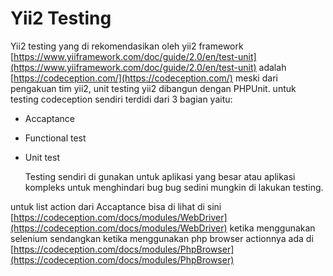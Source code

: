 # Yii2 Testing

Yii2 testing yang di rekomendasikan oleh yii2 framework [https://www.yiiframework.com/doc/guide/2.0/en/test-unit](https://www.yiiframework.com/doc/guide/2.0/en/test-unit) adalah [https://codeception.com/](https://codeception.com/) meski dari pengakuan tim yii2, unit testing yii2 dibangun dengan PHPUnit. untuk testing codeception sendiri terdidi dari 3 bagian yaitu:

- Accaptance
- Functional test
- Unit test

  Testing sendiri di gunakan untuk aplikasi yang besar atau aplikasi kompleks untuk menghindari bug bug sedini mungkin di lakukan testing.

untuk list action dari Accaptance bisa di lihat di sini [https://codeception.com/docs/modules/WebDriver](https://codeception.com/docs/modules/WebDriver) ketika menggunakan selenium sendangkan ketika menggunakan php browser actionnya ada di [https://codeception.com/docs/modules/PhpBrowser](https://codeception.com/docs/modules/PhpBrowser)
